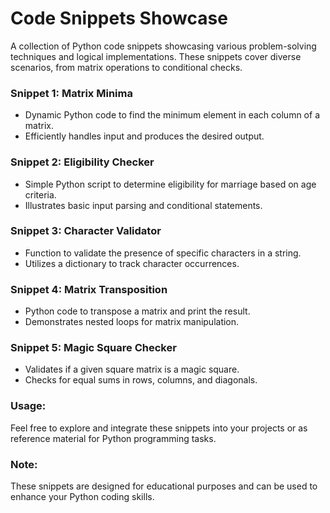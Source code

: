 

# Code Snippets Showcase

A collection of Python code snippets showcasing various problem-solving techniques and logical implementations. These snippets cover diverse scenarios, from matrix operations to conditional checks.

### Snippet 1: Matrix Minima
- Dynamic Python code to find the minimum element in each column of a matrix.
- Efficiently handles input and produces the desired output.

### Snippet 2: Eligibility Checker
- Simple Python script to determine eligibility for marriage based on age criteria.
- Illustrates basic input parsing and conditional statements.

### Snippet 3: Character Validator
- Function to validate the presence of specific characters in a string.
- Utilizes a dictionary to track character occurrences.

### Snippet 4: Matrix Transposition
- Python code to transpose a matrix and print the result.
- Demonstrates nested loops for matrix manipulation.

### Snippet 5: Magic Square Checker
- Validates if a given square matrix is a magic square.
- Checks for equal sums in rows, columns, and diagonals.

### Usage:
Feel free to explore and integrate these snippets into your projects or as reference material for Python programming tasks.

### Note:
These snippets are designed for educational purposes and can be used to enhance your Python coding skills.
